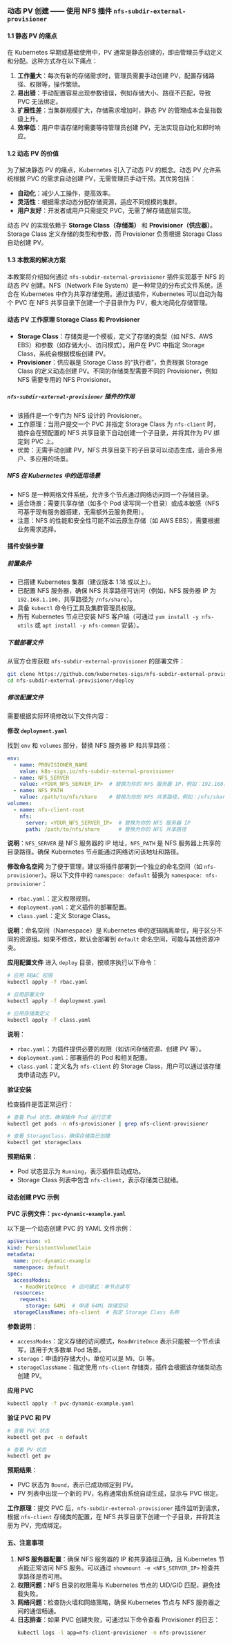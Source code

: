 ### 动态 PV 创建 —— 使用 NFS 插件 `nfs-subdir-external-provisioner`

#### 1.1 静态 PV 的痛点
在 Kubernetes 早期或基础使用中，PV 通常是静态创建的，即由管理员手动定义和分配。这种方式存在以下痛点：
1. **工作量大**：每次有新的存储需求时，管理员需要手动创建 PV，配置存储路径、权限等，操作繁琐。
2. **易出错**：手动配置容易出现参数错误，例如存储大小、路径不匹配，导致 PVC 无法绑定。
3. **扩展性差**：当集群规模扩大，存储需求增加时，静态 PV 的管理成本会呈指数级上升。
4. **效率低**：用户申请存储时需要等待管理员创建 PV，无法实现自动化和即时响应。

#### 1.2 动态 PV 的价值
为了解决静态 PV 的痛点，Kubernetes 引入了动态 PV 的概念。动态 PV 允许系统根据 PVC 的需求自动创建 PV，无需管理员手动干预。其优势包括：
- **自动化**：减少人工操作，提高效率。
- **灵活性**：根据需求动态分配存储资源，适应不同规模的集群。
- **用户友好**：开发者或用户只需提交 PVC，无需了解存储底层实现。

动态 PV 的实现依赖于 **Storage Class（存储类）** 和 **Provisioner（供应器）**。Storage Class 定义存储的类型和参数，而 Provisioner 负责根据 Storage Class 自动创建 PV。

#### 1.3 本教案的解决方案
本教案将介绍如何通过 `nfs-subdir-external-provisioner` 插件实现基于 NFS 的动态 PV 创建。NFS（Network File System）是一种常见的分布式文件系统，适合在 Kubernetes 中作为共享存储使用。通过该插件，Kubernetes 可以自动为每个 PVC 在 NFS 共享目录下创建一个子目录作为 PV，极大地简化存储管理。


####  动态 PV 工作原理 Storage Class 和 Provisioner
- **Storage Class**：存储类是一个模板，定义了存储的类型（如 NFS、AWS EBS）和参数（如存储大小、访问模式）。用户在 PVC 中指定 Storage Class，系统会根据模板创建 PV。
- **Provisioner**：供应器是 Storage Class 的“执行者”，负责根据 Storage Class 的定义动态创建 PV。不同的存储类型需要不同的 Provisioner，例如 NFS 需要专用的 NFS Provisioner。

##### `nfs-subdir-external-provisioner` 插件的作用
- 该插件是一个专门为 NFS 设计的 Provisioner。
- 工作原理：当用户提交一个 PVC 并指定 Storage Class 为 `nfs-client` 时，插件会在预配置的 NFS 共享目录下自动创建一个子目录，并将其作为 PV 绑定到 PVC 上。
- 优势：无需手动创建 PV，NFS 共享目录下的子目录可以动态生成，适合多用户、多应用的场景。

##### NFS 在 Kubernetes 中的适用场景
- NFS 是一种网络文件系统，允许多个节点通过网络访问同一个存储目录。
- 适合场景：需要共享存储（如多个 Pod 读写同一个目录）或成本敏感（NFS 可基于现有服务器搭建，无需额外云服务费用）。
- 注意：NFS 的性能和安全性可能不如云原生存储（如 AWS EBS），需要根据业务需求选择。


#### 插件安装步骤

##### 前置条件
- 已搭建 Kubernetes 集群（建议版本 1.18 或以上）。
- 已配置 NFS 服务器，确保 NFS 共享路径可访问（例如，NFS 服务器 IP 为 `192.168.1.100`，共享路径为 `/nfs/share`）。
- 具备 `kubectl` 命令行工具及集群管理员权限。
- 所有 Kubernetes 节点已安装 NFS 客户端（可通过 `yum install -y nfs-utils` 或 `apt install -y nfs-common` 安装）。

##### 下载部署文件
从官方仓库获取 `nfs-subdir-external-provisioner` 的部署文件：
```bash
git clone https://github.com/kubernetes-sigs/nfs-subdir-external-provisioner.git
cd nfs-subdir-external-provisioner/deploy
```

##### 修改配置文件
需要根据实际环境修改以下文件内容：

**修改 `deployment.yaml`**

找到 `env` 和 `volumes` 部分，替换 NFS 服务器 IP 和共享路径：
```yaml
env:
  - name: PROVISIONER_NAME
    value: k8s-sigs.io/nfs-subdir-external-provisioner
  - name: NFS_SERVER
    value: <YOUR_NFS_SERVER_IP>  # 替换为你的 NFS 服务器 IP，例如：192.168.1.100
  - name: NFS_PATH
    value: /path/to/nfs/share    # 替换为你的 NFS 共享路径，例如：/nfs/share
volumes:
  - name: nfs-client-root
    nfs:
      server: <YOUR_NFS_SERVER_IP>  # 替换为你的 NFS 服务器 IP
      path: /path/to/nfs/share      # 替换为你的 NFS 共享路径
```

**说明**：`NFS_SERVER` 是 NFS 服务器的 IP 地址，`NFS_PATH` 是 NFS 服务器上共享的目录路径。确保 Kubernetes 节点能通过网络访问该地址和路径。

**修改命名空间**
为了便于管理，建议将插件部署到一个独立的命名空间（如 `nfs-provisioner`）。将以下文件中的 `namespace: default` 替换为 `namespace: nfs-provisioner`：
- `rbac.yaml`：定义权限规则。
- `deployment.yaml`：定义插件的部署配置。
- `class.yaml`：定义 Storage Class。

**说明**：命名空间（Namespace）是 Kubernetes 中的逻辑隔离单位，用于区分不同的资源组。如果不修改，默认会部署到 `default` 命名空间，可能与其他资源冲突。

**应用配置文件**
进入 `deploy` 目录，按顺序执行以下命令：
```bash
# 应用 RBAC 权限
kubectl apply -f rbac.yaml

# 应用部署文件
kubectl apply -f deployment.yaml

# 应用存储类定义
kubectl apply -f class.yaml
```

**说明**：
- `rbac.yaml`：为插件提供必要的权限（如访问存储资源、创建 PV 等）。
- `deployment.yaml`：部署插件的 Pod 和相关配置。
- `class.yaml`：定义名为 `nfs-client` 的 Storage Class，用户可以通过该存储类申请动态 PV。

**验证安装**

检查插件是否正常运行：
```bash
# 查看 Pod 状态，确保插件 Pod 运行正常
kubectl get pods -n nfs-provisioner | grep nfs-client-provisioner

# 查看 StorageClass，确保存储类已创建
kubectl get storageclass
```
**预期结果**：
- Pod 状态显示为 `Running`，表示插件启动成功。
- Storage Class 列表中包含 `nfs-client`，表示存储类已就绪。


#### 动态创建 PVC 示例

**PVC 示例文件：`pvc-dynamic-example.yaml`**

以下是一个动态创建 PVC 的 YAML 文件示例：
```yaml
apiVersion: v1
kind: PersistentVolumeClaim
metadata:
  name: pvc-dynamic-example
  namespace: default
spec:
  accessModes:
    - ReadWriteOnce  # 访问模式：单节点读写
  resources:
    requests:
      storage: 64Mi  # 申请 64Mi 存储空间
  storageClassName: nfs-client  # 指定 Storage Class 名称
```

**参数说明**：
- `accessModes`：定义存储的访问模式，`ReadWriteOnce` 表示只能被一个节点读写，适用于大多数单 Pod 场景。
- `storage`：申请的存储大小，单位可以是 Mi、Gi 等。
- `storageClassName`：指定使用 `nfs-client` 存储类，插件会根据该存储类动态创建 PV。

**应用 PVC**
```bash
kubectl apply -f pvc-dynamic-example.yaml
```

**验证 PVC 和 PV**

```bash
# 查看 PVC 状态
kubectl get pvc -n default

# 查看 PV 状态
kubectl get pv
```
**预期结果**：
- PVC 状态为 `Bound`，表示已成功绑定到 PV。
- PV 列表中出现一个新的 PV，名称通常由系统自动生成，显示与 PVC 绑定。

**工作原理**：提交 PVC 后，`nfs-subdir-external-provisioner` 插件监听到请求，根据 `nfs-client` 存储类的配置，在 NFS 共享目录下创建一个子目录，并将其注册为 PV，完成绑定。


#### 五、注意事项
1. **NFS 服务器配置**：确保 NFS 服务器的 IP 和共享路径正确，且 Kubernetes 节点能正常访问 NFS 服务。可以通过 `showmount -e <NFS_SERVER_IP>` 检查共享路径是否可用。
2. **权限问题**：NFS 目录的权限需与 Kubernetes 节点的 UID/GID 匹配，避免挂载失败。
3. **网络问题**：检查防火墙和网络策略，确保 Kubernetes 节点与 NFS 服务器之间的通信畅通。
4. **日志排查**：如果 PVC 创建失败，可通过以下命令查看 Provisioner 的日志：
   ```bash
   kubectl logs -l app=nfs-client-provisioner -n nfs-provisioner
   ```
